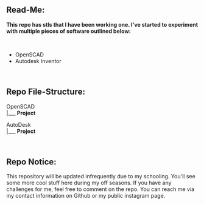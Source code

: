 ## Read-Me:

**This repo has stls that I have been working one. I've started to experiment with multiple pieces of software outlined below:**


<br>

- OpenSCAD
- Autodesk Inventor

<br>

## Repo File-Structure:



 OpenSCAD  
   |___ **Project** 
   
 AutoDesk   
   |___ **Project**



<br> 

## Repo Notice:

<p>This repository will be updated infrequently due to my schooling. You'll see some more cool stuff here during my off seasons. If you have any challenges for me, feel free to comment on the repo. You can reach me via my contact information on Github or my public instagram page.</p> 

<br>

